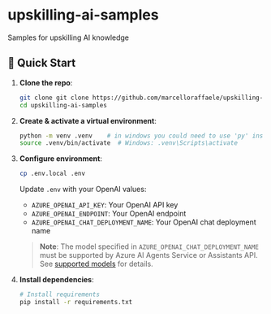# upskilling-ai-samples
Samples for upskilling AI knowledge


## 🚀 Quick Start

1. **Clone the repo**:
   ```bash
   git clone git clone https://github.com/marcelloraffaele/upskilling-ai-samples.git
   cd upskilling-ai-samples
   ```

2. **Create & activate a virtual environment**:
   ```bash
   python -m venv .venv    # in windows you could need to use 'py' instead of 'python'
   source .venv/bin/activate  # Windows: .venv\Scripts\activate
   ```

3. **Configure environment**:
   ```bash
   cp .env.local .env
   ```
   Update `.env` with your OpenAI values:
   - `AZURE_OPENAI_API_KEY`: Your OpenAI API key
   - `AZURE_OPENAI_ENDPOINT`: Your OpenAI endpoint
   - `AZURE_OPENAI_CHAT_DEPLOYMENT_NAME`: Your OpenAI chat deployment name

   > **Note**: The model specified in `AZURE_OPENAI_CHAT_DEPLOYMENT_NAME` must be supported by Azure AI Agents Service or Assistants API. See [supported models](https://learn.microsoft.com/en-us/azure/ai-services/agents/concepts/model-region-support?tabs=python#azure-openai-models) for details.

4. **Install dependencies**:
   ```bash
   # Install requirements
   pip install -r requirements.txt
   ```